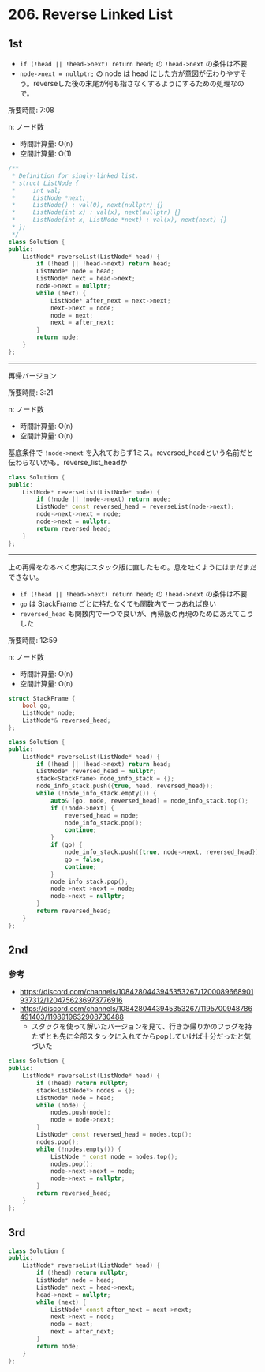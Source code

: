 # 206. Reverse Linked List

## 1st


- `if (!head || !head->next) return head;` の `!head->next` の条件は不要
- `node->next = nullptr;` の node は head にした方が意図が伝わりやすそう。reverseした後の末尾が何も指さなくするようにするための処理なので。

所要時間: 7:08

n: ノード数
- 時間計算量: O(n)
- 空間計算量: O(1)

```cpp
/**
 * Definition for singly-linked list.
 * struct ListNode {
 *     int val;
 *     ListNode *next;
 *     ListNode() : val(0), next(nullptr) {}
 *     ListNode(int x) : val(x), next(nullptr) {}
 *     ListNode(int x, ListNode *next) : val(x), next(next) {}
 * };
 */
class Solution {
public:
    ListNode* reverseList(ListNode* head) {
        if (!head || !head->next) return head;
        ListNode* node = head;
        ListNode* next = head->next;
        node->next = nullptr;
        while (next) {
            ListNode* after_next = next->next;
            next->next = node;
            node = next;
            next = after_next;
        }
        return node;
    }
};
```

---

再帰バージョン

所要時間: 3:21

n: ノード数
- 時間計算量: O(n)
- 空間計算量: O(n)

基底条件で `!node->next` を入れておらず1ミス。reversed_headという名前だと伝わらないかも。reverse_list_headか

```cpp
class Solution {
public:
    ListNode* reverseList(ListNode* node) {
        if (!node || !node->next) return node;
        ListNode* const reversed_head = reverseList(node->next);
        node->next->next = node;
        node->next = nullptr;
        return reversed_head;
    }
};
```

---

上の再帰をなるべく忠実にスタック版に直したもの。息を吐くようにはまだまだできない。

- `if (!head || !head->next) return head;` の `!head->next` の条件は不要
- `go` は StackFrame ごとに持たなくても関数内で一つあれば良い
- `reversed_head` も関数内で一つで良いが、再帰版の再現のためにあえてこうした

所要時間: 12:59

n: ノード数
- 時間計算量: O(n)
- 空間計算量: O(n)

```cpp
struct StackFrame {
    bool go;
    ListNode* node;
    ListNode*& reversed_head;
};

class Solution {
public:
    ListNode* reverseList(ListNode* head) {
        if (!head || !head->next) return head;
        ListNode* reversed_head = nullptr;
        stack<StackFrame> node_info_stack = {};
        node_info_stack.push({true, head, reversed_head});
        while (!node_info_stack.empty()) {
            auto& [go, node, reversed_head] = node_info_stack.top();
            if (!node->next) {
                reversed_head = node;
                node_info_stack.pop();
                continue;
            }
            if (go) {
                node_info_stack.push({true, node->next, reversed_head});
                go = false;
                continue;
            }
            node_info_stack.pop();
            node->next->next = node;
            node->next = nullptr;
        }
        return reversed_head;
    }
};
```

## 2nd

### 参考

- https://discord.com/channels/1084280443945353267/1200089668901937312/1204756236973776916
- https://discord.com/channels/1084280443945353267/1195700948786491403/1198919632908730488
    - スタックを使って解いたバージョンを見て、行きか帰りかのフラグを持たずとも先に全部スタックに入れてからpopしていけば十分だったと気づいた


```cpp
class Solution {
public:
    ListNode* reverseList(ListNode* head) {
        if (!head) return nullptr;
        stack<ListNode*> nodes = {};
        ListNode* node = head;
        while (node) {
            nodes.push(node);
            node = node->next;
        }
        ListNode* const reversed_head = nodes.top();
        nodes.pop();
        while (!nodes.empty()) {
            ListNode * const node = nodes.top();
            nodes.pop();
            node->next->next = node;
            node->next = nullptr;
        }
        return reversed_head;
    }
};
```

## 3rd

```cpp
class Solution {
public:
    ListNode* reverseList(ListNode* head) {
        if (!head) return nullptr;
        ListNode* node = head;
        ListNode* next = head->next;
        head->next = nullptr;
        while (next) {
            ListNode* const after_next = next->next;
            next->next = node;
            node = next;
            next = after_next;
        }
        return node;
    }
};
```
